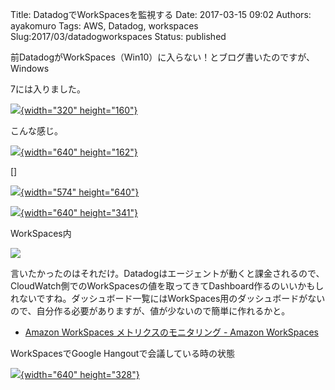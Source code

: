 Title: DatadogでWorkSpacesを監視する
Date: 2017-03-15 09:02
Authors: ayakomuro
Tags:  AWS, Datadog, workspaces
Slug:2017/03/datadogworkspaces
Status: published

前DatadogがWorkSpaces（Win10）に入らない！とブログ書いたのですが、Windows

7には入りました。

[![](https://4.bp.blogspot.com/-NZyPadh184g/WMkPuPXPO6I/AAAAAAAAfqQ/W32gSwu-n_8UNTn2bMqf8sCPaZZf9vw1gCLcB/s320/datadog_logo_share_tt.png){width="320"
height="160"}](https://4.bp.blogspot.com/-NZyPadh184g/WMkPuPXPO6I/AAAAAAAAfqQ/W32gSwu-n_8UNTn2bMqf8sCPaZZf9vw1gCLcB/s1600/datadog_logo_share_tt.png)

こんな感じ。

[![](https://2.bp.blogspot.com/-EA8Ul2nHnXg/WMkCX2--dCI/AAAAAAAAfp4/5umPGDw8p4wOZ0oyvYoD_RmnFfyVavlOQCLcB/s640/list.jpg){width="640"
height="162"}](https://2.bp.blogspot.com/-EA8Ul2nHnXg/WMkCX2--dCI/AAAAAAAAfp4/5umPGDw8p4wOZ0oyvYoD_RmnFfyVavlOQCLcB/s1600/list.jpg)

[]

[![](https://1.bp.blogspot.com/-uo9E0jQfcdI/WMkCTg_mqDI/AAAAAAAAfp0/TUKWkwsMhtwCiO-_96iux_Mf5o4FJz2QwCLcB/s640/hostinfo.jpg){width="574"
height="640"}](https://1.bp.blogspot.com/-uo9E0jQfcdI/WMkCTg_mqDI/AAAAAAAAfp0/TUKWkwsMhtwCiO-_96iux_Mf5o4FJz2QwCLcB/s1600/hostinfo.jpg)

[![](https://3.bp.blogspot.com/-sQn4gmBASQA/WMkCMdf-vhI/AAAAAAAAfpw/99QVoXeNVfAZezUgZf3G3xJEvn75y3b0QCLcB/s640/dashboard.jpg){width="640"
height="341"}](https://3.bp.blogspot.com/-sQn4gmBASQA/WMkCMdf-vhI/AAAAAAAAfpw/99QVoXeNVfAZezUgZf3G3xJEvn75y3b0QCLcB/s1600/dashboard.jpg)

WorkSpaces内

[![](https://1.bp.blogspot.com/-JXti9bRFWMg/WMkCe0jhfxI/AAAAAAAAfp8/U3dgWeXMWt8NoxIiInhEjKbGBmoML0S_QCLcB/s1600/%25E3%2582%25B9%25E3%2582%25AF%25E3%2583%25AA%25E3%2583%25BC%25E3%2583%25B3%25E3%2582%25B7%25E3%2583%25A7%25E3%2583%2583%25E3%2583%2588%2B2017-03-15%2B13.20.37.png)](https://1.bp.blogspot.com/-JXti9bRFWMg/WMkCe0jhfxI/AAAAAAAAfp8/U3dgWeXMWt8NoxIiInhEjKbGBmoML0S_QCLcB/s1600/%25E3%2582%25B9%25E3%2582%25AF%25E3%2583%25AA%25E3%2583%25BC%25E3%2583%25B3%25E3%2582%25B7%25E3%2583%25A7%25E3%2583%2583%25E3%2583%2588%2B2017-03-15%2B13.20.37.png)




言いたかったのはそれだけ。Datadogはエージェントが動くと課金されるので、CloudWatch側でのWorkSpacesの値を取ってきてDashboard作るのいいかもしれないですね。ダッシュボード一覧にはWorkSpaces用のダッシュボードがないので、自分作る必要がありますが、値が少ないので簡単に作れるかと。

-   [Amazon WorkSpaces メトリクスのモニタリング - Amazon
    WorkSpaces](http://docs.aws.amazon.com/ja_jp/workspaces/latest/adminguide/monitoring.html) 







WorkSpacesでGoogle Hangoutで会議している時の状態



[![](https://2.bp.blogspot.com/-tlPSknffuOE/WMoAi-G9nfI/AAAAAAAAfqg/v4SEgIyXS2E0mzQ6s6Qq5Flforx5dAn4ACLcB/s640/%25E3%2582%25B9%25E3%2582%25AF%25E3%2583%25AA%25E3%2583%25BC%25E3%2583%25B3%25E3%2582%25B7%25E3%2583%25A7%25E3%2583%2583%25E3%2583%2588%2B2017-03-16%2B12.02.50.png){width="640"
height="328"}](https://2.bp.blogspot.com/-tlPSknffuOE/WMoAi-G9nfI/AAAAAAAAfqg/v4SEgIyXS2E0mzQ6s6Qq5Flforx5dAn4ACLcB/s1600/%25E3%2582%25B9%25E3%2582%25AF%25E3%2583%25AA%25E3%2583%25BC%25E3%2583%25B3%25E3%2582%25B7%25E3%2583%25A7%25E3%2583%2583%25E3%2583%2588%2B2017-03-16%2B12.02.50.png)








